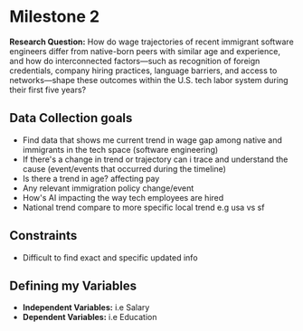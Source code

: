 # Milestone 2

**Research Question:**
How do wage trajectories of recent immigrant software engineers differ from
native-born peers with similar age and experience, and how do interconnected
factors—such as recognition of foreign credentials, company hiring
practices, language barriers, and access to networks—shape these outcomes
within the U.S. tech labor system during their first five years?

## Data Collection goals

- Find data that shows me current trend in wage gap among native and immigrants
in the tech space (software engineering)
- If there's a change in trend or trajectory can i trace and understand the
cause (event/events that occurred during the timeline)
- Is there a trend in age? affecting pay
- Any relevant immigration policy change/event
- How's AI impacting the way tech employees are hired
- National trend compare to more specific local trend e.g usa vs sf

## Constraints

- Difficult to find exact and specific updated info

## Defining my Variables

- **Independent Variables:** i.e Salary
- **Dependent Variables:** i.e Education
